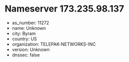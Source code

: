 # Nameserver 173.235.98.137

* as_number: 11272
* name: Unknown
* city: Byram
* country: US
* organization: TELEPAK-NETWORKS-INC
* version: Unknown
* dnssec: false
